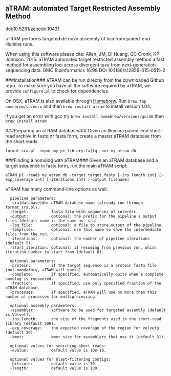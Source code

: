 ##	aTRAM: automated Target Restricted Assembly Method
doi:10.5281/zenodo.10431

aTRAM performs targeted de novo assembly of loci from paired-end Illumina runs. 

When using this software please cite:
Allen, JM, DI Huang, QC Cronk, KP Johnson. 2015. aTRAM automated target restricted assembly method a fast method for assembling loci across divergent taxa from next-generation sequencing data. BMC Bioinformatics 16:98 DOI 10.1186/s12859-015-0515-2

###Installation###
aTRAM can be run directly from the downloaded Github repo. To make sure you have all the software required by aTRAM, we provide ```configure.pl``` to check for dependencies.

On OSX, aTRAM is also available through [Homebrew](https://github.com/Homebrew/homebrew-science). Run ```brew tap homebrew/science``` and then ```brew install atram``` to install version 1.04.

if you get an error with gcc try ```brew install homebrew/versions/gcc48``` then ```brew install atram```


###Preparing an aTRAM database###
Given an Illumina paired-end short-read archive in fastq or fasta form, create a master aTRAM database from the short reads:

```format_sra.pl -input my_pe_library.fa|fq -out my_atram_db```

###Finding a homolog with aTRAM###
Given an aTRAM database and a target sequence in fasta form, run the main aTRAM script:

```aTRAM.pl -reads my_atram_db -target target.fasta [-ins_length int] [-exp_coverage int] [-iterations int] [-output filename]```

aTRAM has many command-line options as well:

```
  pipeline parameters:
  -sra|database|db: aTRAM database name (already run through format_sra.pl).
  -target:          fasta file with sequences of interest.
  -output:	        optional: the prefix for the pipeline's output files (default name is the same as -sra).
  -log_file:        optional: a file to store output of the pipeline.
  -tempfiles:       optional: use this name to save the intermediate files from the run.
  -iterations:      optional: the number of pipeline iterations (default 5).
  -start_iteration: optional: if resuming from previous run, which iteration number to start from (default 0).

  optional parameters:
  -protein:         if the target sequence is a protein fasta file (not mandatory, aTRAM will guess).
  -complete:        if specified, automatically quits when a complete homolog is recovered.
  -fraction:        if specified, use only specified fraction of the aTRAM database.
  -processes:       if specified, aTRAM will use no more than this number of processes for multiprocessing.

  optional assembly parameters:
  -assembler:       software to be used for targeted assembly (default is Velvet).
  -ins_length:	    the size of the fragments used in the short-read library (default 300).
  -exp_coverage:    the expected coverage of the region for velvetg (default 30).
  -kmer:            kmer size for assemblers that use it (default 31).

  optional values for searching short reads:
  -evalue:          default value is 10e-10.

  optional values for blast-filtering contigs:
  -bitscore:        default value is 70.
  -length:          default value is 100.
```
